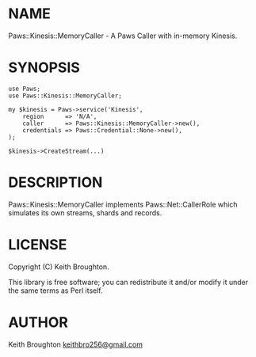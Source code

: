 # NAME

Paws::Kinesis::MemoryCaller - A Paws Caller with in-memory Kinesis.

# SYNOPSIS

    use Paws;
    use Paws::Kinesis::MemoryCaller;

    my $kinesis = Paws->service('Kinesis',
        region      => 'N/A',
        caller      => Paws::Kinesis::MemoryCaller->new(),
        credentials => Paws::Credential::None->new(),
    );

    $kinesis->CreateStream(...)

# DESCRIPTION

Paws::Kinesis::MemoryCaller implements Paws::Net::CallerRole which simulates its
own streams, shards and records.

# LICENSE

Copyright (C) Keith Broughton.

This library is free software; you can redistribute it and/or modify
it under the same terms as Perl itself.

# AUTHOR

Keith Broughton <keithbro256@gmail.com>
